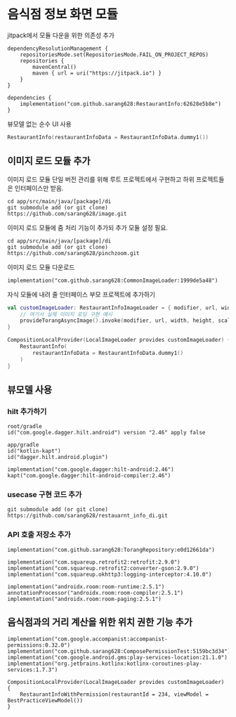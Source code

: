 # 음식점 정보 화면 모듈

jitpack에서 모듈 다운을 위한 의존성 추가
```
dependencyResolutionManagement {
    repositoriesMode.set(RepositoriesMode.FAIL_ON_PROJECT_REPOS)
    repositories {
        mavenCentral()
        maven { url = uri("https://jitpack.io") }
    }
}

dependencies {
    implementation("com.github.sarang628:RestaurantInfo:62628e5b8e")
}
```

뷰모델 없는 순수 UI 사용
```kotlin
RestaurantInfo(restaurantInfoData = RestaurantInfoData.dummy1())
```


## 이미지 로드 모듈 추가

이미지 로드 모듈 단일 버전 관리를 위해 루트 프로젝트에서 구현하고 하위 프로젝트들은 인터페이스만 받음.
```
cd app/src/main/java/[package]/di
git submodule add (or git clone) https://github.com/sarang628/image.git
```
이미지 로드 모듈에 줌 처리 기능이 추가되 추가 모듈 설정 필요.
```
cd app/src/main/java/[package]/di
git submodule add (or git clone) https://github.com/sarang628/pinchzoom.git
```
이미지 로드 모듈 다운로드
```
implementation("com.github.sarang628:CommonImageLoader:1999de5a48") 
```

자식 모듈에 내려 줄 인터페이스 부모 프로젝트에 추가하기
``` kotlin
val customImageLoader: RestaurantInfoImageLoader = { modifier, url, width, height, scale ->
    // 여기서 실제 이미지 로딩 구현 예시
    provideTorangAsyncImage().invoke(modifier, url, width, height, scale)
}
```

``` kotlin
CompositionLocalProvider(LocalImageLoader provides customImageLoader) {
    RestaurantInfo(
        restaurantInfoData = RestaurantInfoData.dummy1()
    )
}
```

## 뷰모델 사용

### hilt 추가하기
```
root/gradle
id("com.google.dagger.hilt.android") version "2.46" apply false

app/gradle
id("kotlin-kapt")
id("dagger.hilt.android.plugin")

implementation("com.google.dagger:hilt-android:2.46")
kapt("com.google.dagger:hilt-android-compiler:2.46")
```

### usecase 구현 코드 추가 

```
git submodule add (or git clone) https://github.com/sarang628/restauarnt_info_di.git
```

### API 호출 저장소 추가
```
implementation("com.github.sarang628:TorangRepository:e0d12661da")

implementation("com.squareup.retrofit2:retrofit:2.9.0")
implementation("com.squareup.retrofit2:converter-gson:2.9.0")
implementation("com.squareup.okhttp3:logging-interceptor:4.10.0")

implementation("androidx.room:room-runtime:2.5.1")
annotationProcessor("androidx.room:room-compiler:2.5.1")
implementation("androidx.room:room-paging:2.5.1")
```


## 음식점과의 거리 계산을 위한 위치 권한 기능 추가

```
implementation("com.google.accompanist:accompanist-permissions:0.32.0")
implementation("com.github.sarang628:ComposePermissionTest:5159bc3d34")
implementation("com.google.android.gms:play-services-location:21.1.0")
implementation("org.jetbrains.kotlinx:kotlinx-coroutines-play-services:1.7.3")
```

```
CompositionLocalProvider(LocalImageLoader provides customImageLoader) {
    RestaurantInfoWithPermission(restaurantId = 234, viewModel = BestPracticeViewModel())
}
```